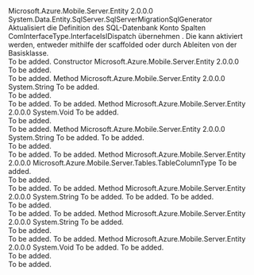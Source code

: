 <Type Name="EntityTableSqlGenerator" FullName="Microsoft.Azure.Mobile.Server.Tables.EntityTableSqlGenerator">
  <TypeSignature Language="C#" Value="public class EntityTableSqlGenerator : System.Data.Entity.SqlServer.SqlServerMigrationSqlGenerator" />
  <TypeSignature Language="ILAsm" Value=".class public auto ansi beforefieldinit EntityTableSqlGenerator extends System.Data.Entity.SqlServer.SqlServerMigrationSqlGenerator" />
  <TypeSignature Language="DocId" Value="T:Microsoft.Azure.Mobile.Server.Tables.EntityTableSqlGenerator" />
  <TypeSignature Language="VB.NET" Value="Public Class EntityTableSqlGenerator&#xA;Inherits SqlServerMigrationSqlGenerator" />
  <TypeSignature Language="F#" Value="type EntityTableSqlGenerator = class&#xA;    inherit SqlServerMigrationSqlGenerator" />
  <AssemblyInfo>
    <AssemblyName>Microsoft.Azure.Mobile.Server.Entity</AssemblyName>
    <AssemblyVersion>2.0.0.0</AssemblyVersion>
  </AssemblyInfo>
  <Base>
    <BaseTypeName>System.Data.Entity.SqlServer.SqlServerMigrationSqlGenerator</BaseTypeName>
  </Base>
  <Interfaces />
  <Docs>
    <summary>
            Aktualisiert die Definition des SQL-Datenbank Konto Spalten ComInterfaceType.InterfaceIsIDispatch übernehmen <see cref="T:Microsoft.Azure.Mobile.Server.Tables.TableColumnType" />.
            Die <see cref="T:Microsoft.Azure.Mobile.Server.Tables.EntityTableSqlGenerator" /> kann aktiviert werden, entweder mithilfe der scaffolded <see cref="T:System.Data.Entity.DbContext" /> oder durch Ableiten von der <see cref="T:Microsoft.Azure.Mobile.Server.EntityContext" /> Basisklasse.
            </summary>
    <remarks>To be added.</remarks>
  </Docs>
  <Members>
    <Member MemberName=".ctor">
      <MemberSignature Language="C#" Value="public EntityTableSqlGenerator ();" />
      <MemberSignature Language="ILAsm" Value=".method public hidebysig specialname rtspecialname instance void .ctor() cil managed" />
      <MemberSignature Language="DocId" Value="M:Microsoft.Azure.Mobile.Server.Tables.EntityTableSqlGenerator.#ctor" />
      <MemberSignature Language="VB.NET" Value="Public Sub New ()" />
      <MemberType>Constructor</MemberType>
      <AssemblyInfo>
        <AssemblyName>Microsoft.Azure.Mobile.Server.Entity</AssemblyName>
        <AssemblyVersion>2.0.0.0</AssemblyVersion>
      </AssemblyInfo>
      <Parameters />
      <Docs>
        <summary>To be added.</summary>
        <remarks>To be added.</remarks>
      </Docs>
    </Member>
    <Member MemberName="BuildColumnType">
      <MemberSignature Language="C#" Value="protected override string BuildColumnType (System.Data.Entity.Migrations.Model.ColumnModel columnModel);" />
      <MemberSignature Language="ILAsm" Value=".method familyhidebysig virtual instance string BuildColumnType(class System.Data.Entity.Migrations.Model.ColumnModel columnModel) cil managed" />
      <MemberSignature Language="DocId" Value="M:Microsoft.Azure.Mobile.Server.Tables.EntityTableSqlGenerator.BuildColumnType(System.Data.Entity.Migrations.Model.ColumnModel)" />
      <MemberSignature Language="F#" Value="override this.BuildColumnType : System.Data.Entity.Migrations.Model.ColumnModel -&gt; string" Usage="entityTableSqlGenerator.BuildColumnType columnModel" />
      <MemberType>Method</MemberType>
      <AssemblyInfo>
        <AssemblyName>Microsoft.Azure.Mobile.Server.Entity</AssemblyName>
        <AssemblyVersion>2.0.0.0</AssemblyVersion>
      </AssemblyInfo>
      <ReturnValue>
        <ReturnType>System.String</ReturnType>
      </ReturnValue>
      <Parameters>
        <Parameter Name="columnModel" Type="System.Data.Entity.Migrations.Model.ColumnModel" />
      </Parameters>
      <Docs>
        <param name="columnModel">To be added.</param>
        <summary>To be added.</summary>
        <returns>To be added.</returns>
        <remarks>To be added.</remarks>
      </Docs>
    </Member>
    <Member MemberName="Generate">
      <MemberSignature Language="C#" Value="protected override void Generate (System.Data.Entity.Migrations.Model.CreateTableOperation createTableOperation);" />
      <MemberSignature Language="ILAsm" Value=".method familyhidebysig virtual instance void Generate(class System.Data.Entity.Migrations.Model.CreateTableOperation createTableOperation) cil managed" />
      <MemberSignature Language="DocId" Value="M:Microsoft.Azure.Mobile.Server.Tables.EntityTableSqlGenerator.Generate(System.Data.Entity.Migrations.Model.CreateTableOperation)" />
      <MemberSignature Language="F#" Value="override this.Generate : System.Data.Entity.Migrations.Model.CreateTableOperation -&gt; unit" Usage="entityTableSqlGenerator.Generate createTableOperation" />
      <MemberType>Method</MemberType>
      <AssemblyInfo>
        <AssemblyName>Microsoft.Azure.Mobile.Server.Entity</AssemblyName>
        <AssemblyVersion>2.0.0.0</AssemblyVersion>
      </AssemblyInfo>
      <ReturnValue>
        <ReturnType>System.Void</ReturnType>
      </ReturnValue>
      <Parameters>
        <Parameter Name="createTableOperation" Type="System.Data.Entity.Migrations.Model.CreateTableOperation" />
      </Parameters>
      <Docs>
        <param name="createTableOperation">To be added.</param>
        <summary>To be added.</summary>
        <remarks>To be added.</remarks>
      </Docs>
    </Member>
    <Member MemberName="GetColumnName">
      <MemberSignature Language="C#" Value="protected virtual string GetColumnName (string escapedTableName, string columnName);" />
      <MemberSignature Language="ILAsm" Value=".method familyhidebysig newslot virtual instance string GetColumnName(string escapedTableName, string columnName) cil managed" />
      <MemberSignature Language="DocId" Value="M:Microsoft.Azure.Mobile.Server.Tables.EntityTableSqlGenerator.GetColumnName(System.String,System.String)" />
      <MemberSignature Language="VB.NET" Value="Protected Overridable Function GetColumnName (escapedTableName As String, columnName As String) As String" />
      <MemberSignature Language="F#" Value="abstract member GetColumnName : string * string -&gt; string&#xA;override this.GetColumnName : string * string -&gt; string" Usage="entityTableSqlGenerator.GetColumnName (escapedTableName, columnName)" />
      <MemberType>Method</MemberType>
      <AssemblyInfo>
        <AssemblyName>Microsoft.Azure.Mobile.Server.Entity</AssemblyName>
        <AssemblyVersion>2.0.0.0</AssemblyVersion>
      </AssemblyInfo>
      <ReturnValue>
        <ReturnType>System.String</ReturnType>
      </ReturnValue>
      <Parameters>
        <Parameter Name="escapedTableName" Type="System.String" />
        <Parameter Name="columnName" Type="System.String" />
      </Parameters>
      <Docs>
        <param name="escapedTableName">To be added.</param>
        <param name="columnName">To be added.</param>
        <summary>To be added.</summary>
        <returns>To be added.</returns>
        <remarks>To be added.</remarks>
      </Docs>
    </Member>
    <Member MemberName="GetTableColumnType">
      <MemberSignature Language="C#" Value="protected virtual Microsoft.Azure.Mobile.Server.Tables.TableColumnType GetTableColumnType (System.Data.Entity.Migrations.Model.ColumnModel columnModel);" />
      <MemberSignature Language="ILAsm" Value=".method familyhidebysig newslot virtual instance valuetype Microsoft.Azure.Mobile.Server.Tables.TableColumnType GetTableColumnType(class System.Data.Entity.Migrations.Model.ColumnModel columnModel) cil managed" />
      <MemberSignature Language="DocId" Value="M:Microsoft.Azure.Mobile.Server.Tables.EntityTableSqlGenerator.GetTableColumnType(System.Data.Entity.Migrations.Model.ColumnModel)" />
      <MemberSignature Language="F#" Value="abstract member GetTableColumnType : System.Data.Entity.Migrations.Model.ColumnModel -&gt; Microsoft.Azure.Mobile.Server.Tables.TableColumnType&#xA;override this.GetTableColumnType : System.Data.Entity.Migrations.Model.ColumnModel -&gt; Microsoft.Azure.Mobile.Server.Tables.TableColumnType" Usage="entityTableSqlGenerator.GetTableColumnType columnModel" />
      <MemberType>Method</MemberType>
      <AssemblyInfo>
        <AssemblyName>Microsoft.Azure.Mobile.Server.Entity</AssemblyName>
        <AssemblyVersion>2.0.0.0</AssemblyVersion>
      </AssemblyInfo>
      <ReturnValue>
        <ReturnType>Microsoft.Azure.Mobile.Server.Tables.TableColumnType</ReturnType>
      </ReturnValue>
      <Parameters>
        <Parameter Name="columnModel" Type="System.Data.Entity.Migrations.Model.ColumnModel" />
      </Parameters>
      <Docs>
        <param name="columnModel">To be added.</param>
        <summary>To be added.</summary>
        <returns>To be added.</returns>
        <remarks>To be added.</remarks>
      </Docs>
    </Member>
    <Member MemberName="GetTrigger">
      <MemberSignature Language="C#" Value="protected virtual string GetTrigger (string tableName, string idColumnName, string updatedAtColumnName);" />
      <MemberSignature Language="ILAsm" Value=".method familyhidebysig newslot virtual instance string GetTrigger(string tableName, string idColumnName, string updatedAtColumnName) cil managed" />
      <MemberSignature Language="DocId" Value="M:Microsoft.Azure.Mobile.Server.Tables.EntityTableSqlGenerator.GetTrigger(System.String,System.String,System.String)" />
      <MemberSignature Language="VB.NET" Value="Protected Overridable Function GetTrigger (tableName As String, idColumnName As String, updatedAtColumnName As String) As String" />
      <MemberSignature Language="F#" Value="abstract member GetTrigger : string * string * string -&gt; string&#xA;override this.GetTrigger : string * string * string -&gt; string" Usage="entityTableSqlGenerator.GetTrigger (tableName, idColumnName, updatedAtColumnName)" />
      <MemberType>Method</MemberType>
      <AssemblyInfo>
        <AssemblyName>Microsoft.Azure.Mobile.Server.Entity</AssemblyName>
        <AssemblyVersion>2.0.0.0</AssemblyVersion>
      </AssemblyInfo>
      <ReturnValue>
        <ReturnType>System.String</ReturnType>
      </ReturnValue>
      <Parameters>
        <Parameter Name="tableName" Type="System.String" />
        <Parameter Name="idColumnName" Type="System.String" />
        <Parameter Name="updatedAtColumnName" Type="System.String" />
      </Parameters>
      <Docs>
        <param name="tableName">To be added.</param>
        <param name="idColumnName">To be added.</param>
        <param name="updatedAtColumnName">To be added.</param>
        <summary>To be added.</summary>
        <returns>To be added.</returns>
        <remarks>To be added.</remarks>
      </Docs>
    </Member>
    <Member MemberName="GetTriggerName">
      <MemberSignature Language="C#" Value="protected virtual string GetTriggerName (string tableName);" />
      <MemberSignature Language="ILAsm" Value=".method familyhidebysig newslot virtual instance string GetTriggerName(string tableName) cil managed" />
      <MemberSignature Language="DocId" Value="M:Microsoft.Azure.Mobile.Server.Tables.EntityTableSqlGenerator.GetTriggerName(System.String)" />
      <MemberSignature Language="VB.NET" Value="Protected Overridable Function GetTriggerName (tableName As String) As String" />
      <MemberSignature Language="F#" Value="abstract member GetTriggerName : string -&gt; string&#xA;override this.GetTriggerName : string -&gt; string" Usage="entityTableSqlGenerator.GetTriggerName tableName" />
      <MemberType>Method</MemberType>
      <AssemblyInfo>
        <AssemblyName>Microsoft.Azure.Mobile.Server.Entity</AssemblyName>
        <AssemblyVersion>2.0.0.0</AssemblyVersion>
      </AssemblyInfo>
      <ReturnValue>
        <ReturnType>System.String</ReturnType>
      </ReturnValue>
      <Parameters>
        <Parameter Name="tableName" Type="System.String" />
      </Parameters>
      <Docs>
        <param name="tableName">To be added.</param>
        <summary>To be added.</summary>
        <returns>To be added.</returns>
        <remarks>To be added.</remarks>
      </Docs>
    </Member>
    <Member MemberName="UpdateTableColumn">
      <MemberSignature Language="C#" Value="protected virtual void UpdateTableColumn (System.Data.Entity.Migrations.Model.ColumnModel columnModel, Microsoft.Azure.Mobile.Server.Tables.TableColumnType tableColumnType);" />
      <MemberSignature Language="ILAsm" Value=".method familyhidebysig newslot virtual instance void UpdateTableColumn(class System.Data.Entity.Migrations.Model.ColumnModel columnModel, valuetype Microsoft.Azure.Mobile.Server.Tables.TableColumnType tableColumnType) cil managed" />
      <MemberSignature Language="DocId" Value="M:Microsoft.Azure.Mobile.Server.Tables.EntityTableSqlGenerator.UpdateTableColumn(System.Data.Entity.Migrations.Model.ColumnModel,Microsoft.Azure.Mobile.Server.Tables.TableColumnType)" />
      <MemberSignature Language="F#" Value="abstract member UpdateTableColumn : System.Data.Entity.Migrations.Model.ColumnModel * Microsoft.Azure.Mobile.Server.Tables.TableColumnType -&gt; unit&#xA;override this.UpdateTableColumn : System.Data.Entity.Migrations.Model.ColumnModel * Microsoft.Azure.Mobile.Server.Tables.TableColumnType -&gt; unit" Usage="entityTableSqlGenerator.UpdateTableColumn (columnModel, tableColumnType)" />
      <MemberType>Method</MemberType>
      <AssemblyInfo>
        <AssemblyName>Microsoft.Azure.Mobile.Server.Entity</AssemblyName>
        <AssemblyVersion>2.0.0.0</AssemblyVersion>
      </AssemblyInfo>
      <ReturnValue>
        <ReturnType>System.Void</ReturnType>
      </ReturnValue>
      <Parameters>
        <Parameter Name="columnModel" Type="System.Data.Entity.Migrations.Model.ColumnModel" />
        <Parameter Name="tableColumnType" Type="Microsoft.Azure.Mobile.Server.Tables.TableColumnType" />
      </Parameters>
      <Docs>
        <param name="columnModel">To be added.</param>
        <param name="tableColumnType">To be added.</param>
        <summary>To be added.</summary>
        <remarks>To be added.</remarks>
      </Docs>
    </Member>
  </Members>
</Type>